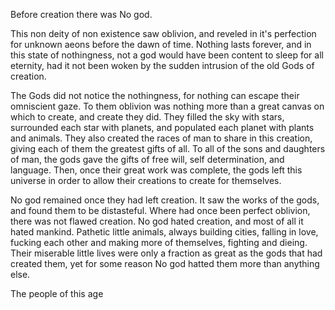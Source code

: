 Before creation there was No god.

This non deity of non existence saw oblivion, and reveled in it's perfection for unknown aeons before the dawn of time. Nothing lasts forever, and in this state of nothingness, not a god would have been content to sleep for all eternity, had it not been woken by the sudden intrusion of the old Gods of creation.

The Gods did not notice the nothingness, for nothing can escape their omniscient gaze. To them oblivion was nothing more than a great canvas on which to create, and create they did. They filled the sky with stars, surrounded each star with planets, and populated each planet with plants and animals. They also created the races of man to share in this creation, giving each of them the greatest gifts of all. To all of the sons and daughters of man, the gods gave the gifts of free will, self determination, and language. Then, once their great work was complete, the gods left this universe in order to allow their creations to create for themselves.

No god remained once they had left creation. It saw the works of the gods, and found them to be distasteful. Where had once been perfect oblivion, there was not flawed creation. No god hated creation, and most of all it hated mankind. Pathetic little animals, always building cities, falling in love, fucking each other and making more of themselves, fighting and dieing. Their miserable little lives were only a fraction as great as the gods that had created them, yet for some reason No god hatted them more than anything else.

The people of this age 
